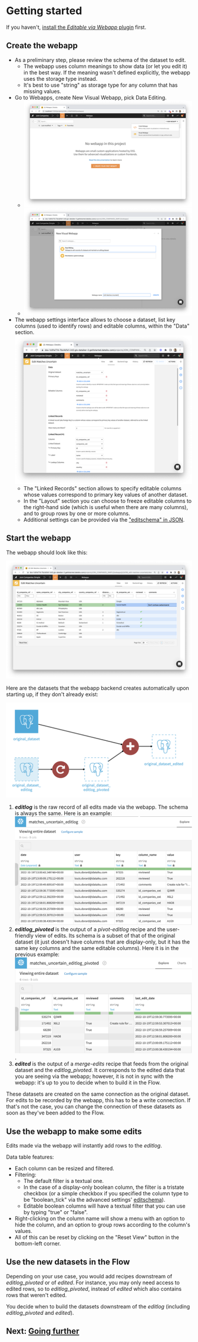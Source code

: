 # Getting started

If you haven't, [install the _Editable via Webapp_ plugin](install-plugin) first.

## Create the webapp

* As a preliminary step, please review the schema of the dataset to edit.
  * The webapp uses column meanings to show data (or let you edit it) in the best way. If the meaning wasn't defined explicitly, the webapp uses the storage type instead.
  * It's best to use "string" as storage type for any column that has missing values.
* Go to Webapps, create New Visual Webapp, pick Data Editing.
  * ![](new_visual_webapp.png)
  * ![](new_visual_webapp_2.png)
* The webapp settings interface allows to choose a dataset, list key columns (used to identify rows) and editable columns, within the "Data" section. ![](data_editing_webapp_params_full.png)
  * The "Linked Records" section allows to specify editable columns whose values correspond to primary key values of another dataset.
  * In the "Layout" section you can choose to freeze editable columns to the right-hand side (which is useful when there are many columns), and to group rows by one or more columns.
  * Additional settings can be provided via the ["editschema" in JSON](editschema).

## Start the webapp

The webapp should look like this:

![](webapp.png)

Here are the datasets that the webapp backend creates automatically upon starting up, if they don't already exist:

![](new_datasets.png)

 1. **_editlog_** is the raw record of all edits made via the webapp. The schema is always the same. Here is an example: ![](editlog.png)
 2. **_editlog\_pivoted_** is the output of a _pivot-editlog_ recipe and the user-friendly view of edits. Its schema is a subset of that of the original dataset (it just doesn't have columns that are display-only, but it has the same key columns and the same editable columns). Here it is in the previous example: ![](editlog_pivoted.png).
 3. **_edited_** is the output of a _merge-edits_ recipe that feeds from the original dataset and the _editlog\_pivoted_. It corresponds to the edited data that you are seeing via the webapp; however, it is not in sync with the webapp: it's up to you to decide when to build it in the Flow.

These datasets are created on the same connection as the original dataset. For edits to be recorded by the webapp, this has to be a write connection. If that's not the case, you can change the connection of these datasets as soon as they've been added to the Flow.

## Use the webapp to make some edits

Edits made via the webapp will instantly add rows to the _editlog_.

Data table features:

* Each column can be resized and filtered.
* Filtering:
  * The default filter is a textual one.
  * In the case of a display-only boolean column, the filter is a tristate checkbox (or a simple checkbox if you specified the column type to be "boolean_tick" via the advanced settings' [editschema](editschema)).
  * Editable boolean columns will have a textual filter that you can use by typing "true" or "false".
* Right-clicking on the column name will show a menu with an option to hide the column, and an option to group rows according to the column's values.
* All of this can be reset by clicking on the "Reset View" button in the bottom-left corner.

## Use the new datasets in the Flow

Depending on your use case, you would add recipes downstream of _editlog\_pivoted_ or of _edited_. For instance, you may only need access to edited rows, so to _editlog\_pivoted_, instead of _edited_ which also contains rows that weren't edited.

You decide when to build the datasets downstream of the _editlog_ (including _editlog\_pivoted_ and _edited_).
## Next: [Going further](going-further)
